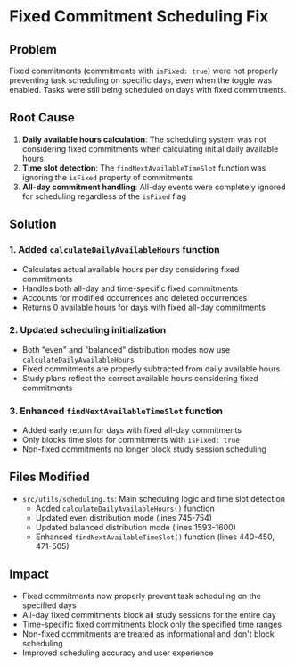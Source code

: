 # Fixed Commitment Scheduling Fix

## Problem
Fixed commitments (commitments with `isFixed: true`) were not properly preventing task scheduling on specific days, even when the toggle was enabled. Tasks were still being scheduled on days with fixed commitments.

## Root Cause
1. **Daily available hours calculation**: The scheduling system was not considering fixed commitments when calculating initial daily available hours
2. **Time slot detection**: The `findNextAvailableTimeSlot` function was ignoring the `isFixed` property of commitments
3. **All-day commitment handling**: All-day events were completely ignored for scheduling regardless of the `isFixed` flag

## Solution
### 1. Added `calculateDailyAvailableHours` function
- Calculates actual available hours per day considering fixed commitments
- Handles both all-day and time-specific fixed commitments
- Accounts for modified occurrences and deleted occurrences
- Returns 0 available hours for days with fixed all-day commitments

### 2. Updated scheduling initialization
- Both "even" and "balanced" distribution modes now use `calculateDailyAvailableHours`
- Fixed commitments are properly subtracted from daily available hours
- Study plans reflect the correct available hours considering fixed commitments

### 3. Enhanced `findNextAvailableTimeSlot` function
- Added early return for days with fixed all-day commitments
- Only blocks time slots for commitments with `isFixed: true`
- Non-fixed commitments no longer block study session scheduling

## Files Modified
- `src/utils/scheduling.ts`: Main scheduling logic and time slot detection
  - Added `calculateDailyAvailableHours()` function
  - Updated even distribution mode (lines 745-754)
  - Updated balanced distribution mode (lines 1593-1600) 
  - Enhanced `findNextAvailableTimeSlot()` function (lines 440-450, 471-505)

## Impact
- Fixed commitments now properly prevent task scheduling on the specified days
- All-day fixed commitments block all study sessions for the entire day
- Time-specific fixed commitments block only the specified time ranges
- Non-fixed commitments are treated as informational and don't block scheduling
- Improved scheduling accuracy and user experience
